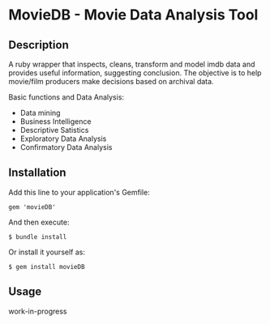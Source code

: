 # MovieDB - Movie Data Analysis Tool

## Description

A ruby wrapper that inspects, cleans, transform and model imdb data and provides useful information, suggesting conclusion. 
The objective is to help movie/film producers make decisions based on archival data.

Basic functions and Data Analysis:
* Data mining
* Business Intelligence
* Descriptive Satistics
* Exploratory Data Analysis
* Confirmatory Data Analysis

## Installation

Add this line to your application's Gemfile:

    gem 'movieDB'

And then execute:

    $ bundle install

Or install it yourself as:

    $ gem install movieDB

## Usage

  work-in-progress
